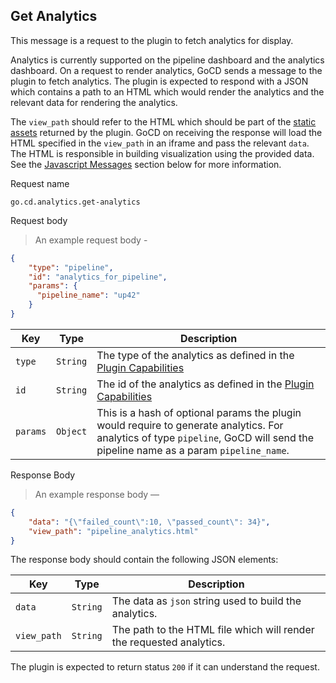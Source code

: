 ## Get Analytics

This message is a request to the plugin to fetch analytics for display.

Analytics is currently supported on the pipeline dashboard and the analytics dashboard. On a request to render analytics, GoCD sends a message to the plugin to fetch analytics. The plugin is expected to respond with a JSON which contains a path to an HTML which would render the analytics and the relevant data for rendering the analytics.

The `view_path` should refer to the HTML which should be part of the [static assets](#get-static-assets) returned by the plugin. GoCD on receiving the response will load the HTML specified in the `view_path` in an iframe and pass the relevant `data`. The HTML is responsible in building visualization using the provided data. See the [Javascript Messages](#javascript-messages) section below for more information.


<p class='request-name-heading'>Request name</p>

`go.cd.analytics.get-analytics`

<p class='request-body-heading'>Request body</p>

> An example request body -

```json
{
    "type": "pipeline",
    "id": "analytics_for_pipeline",
    "params": {
      "pipeline_name": "up42"
    }
}
```

<p class='attributes-table-follows'></p>

| Key            | Type     | Description                                                                                |
|----------------|----------|--------------------------------------------------------------------------------------------|
| `type`         | `String` | The type of the analytics as defined in the [Plugin Capabilities](#get-plugin-capabilities)|
| `id`           | `String` | The id of the analytics as defined in the [Plugin Capabilities](#get-plugin-capabilities)  |
| `params`       | `Object` | This is a hash of optional params the plugin would require to generate analytics. For analytics of type `pipeline`, GoCD will send the pipeline name as a param `pipeline_name`. |


<p class='response-code-heading'>Response Body</p>

> An example response body —

```json
{
    "data": "{\"failed_count\":10, \"passed_count\": 34}",
    "view_path": "pipeline_analytics.html"
}
```

The response body should contain the following JSON elements:

<p class='attributes-table-follows'></p>

| Key         | Type     | Description                                                          |
|-------------|----------|----------------------------------------------------------------------|
| `data`      | `String` | The data as `json` string used to build the analytics.               |
| `view_path` | `String` | The path to the HTML file which will render the requested analytics. |


The plugin is expected to return status `200` if it can understand the request.
